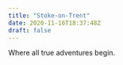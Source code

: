 ```yaml
---
title: "Stoke-on-Trent"
date: 2020-11-16T18:37:48Z
draft: false
---
```


Where all true adventures begin.